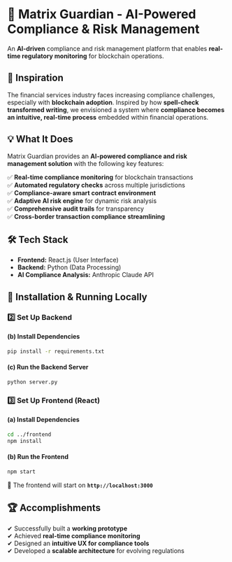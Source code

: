 
# 📌 Matrix Guardian - AI-Powered Compliance & Risk Management  
An **AI-driven** compliance and risk management platform that enables **real-time regulatory monitoring** for blockchain operations.

## 🚀 Inspiration
The financial services industry faces increasing compliance challenges, especially with **blockchain adoption**. Inspired by how **spell-check transformed writing**, we envisioned a system where **compliance becomes an intuitive, real-time process** embedded within financial operations.


## 💡 What It Does
Matrix Guardian provides an **AI-powered compliance and risk management solution** with the following key features:

✅ **Real-time compliance monitoring** for blockchain transactions  
✅ **Automated regulatory checks** across multiple jurisdictions  
✅ **Compliance-aware smart contract environment**  
✅ **Adaptive AI risk engine** for dynamic risk analysis  
✅ **Comprehensive audit trails** for transparency  
✅ **Cross-border transaction compliance streamlining**  

## 🛠️ Tech Stack
- **Frontend:** React.js (User Interface)  
- **Backend:** Python (Data Processing)  
- **AI Compliance Analysis:** Anthropic Claude API  


## 🔧 Installation & Running Locally

### 2️⃣ Set Up Backend

#### (b) Install Dependencies
```bash
pip install -r requirements.txt
```

#### (c) Run the Backend Server
```bash
python server.py
```

### 3️⃣ Set Up Frontend (React)

#### (a) Install Dependencies
```bash
cd ../frontend
npm install
```

#### (b) Run the Frontend
```bash
npm start
```
🎯 The frontend will start on **`http://localhost:3000`**


## 🏆 Accomplishments
✔ Successfully built a **working prototype**  
✔ Achieved **real-time compliance monitoring**  
✔ Designed an **intuitive UX for compliance tools**  
✔ Developed a **scalable architecture** for evolving regulations  
